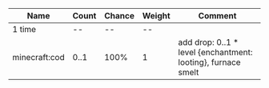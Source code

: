 | Name          | Count | Chance | Weight | Comment                                                      |
| ------------- | ----- | ------ | ------ | ------------------------------------------------------------ |
| 1 time        |    -- |     -- |     -- |                                                              |
| minecraft:cod |  0..1 |   100% |      1 | add drop: 0..1 * level {enchantment: looting}, furnace smelt |
